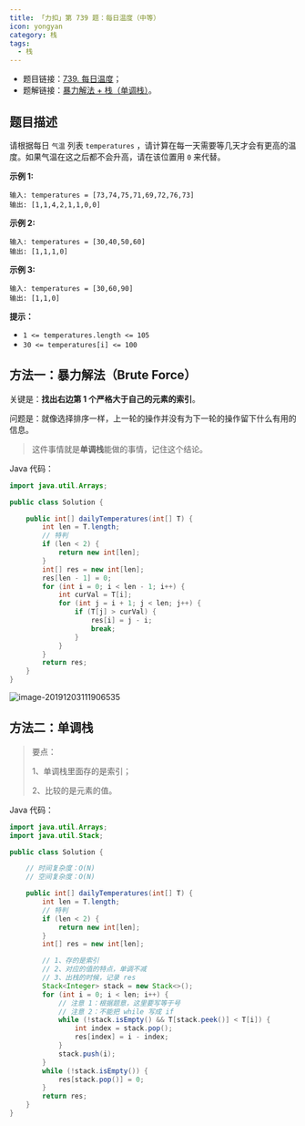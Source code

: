 ```yaml
---
title: 「力扣」第 739 题：每日温度（中等）
icon: yongyan
category: 栈
tags:
  - 栈
---
```


+ 题目链接：[739. 每日温度](https://leetcode-cn.com/problems/daily-temperatures/)；
+ 题解链接：[暴力解法 + 栈（单调栈）](https://leetcode-cn.com/problems/daily-temperatures/solution/bao-li-jie-fa-dan-diao-zhan-by-liweiwei1419/)。

## 题目描述

请根据每日 `气温` 列表 `temperatures` ，请计算在每一天需要等几天才会有更高的温度。如果气温在这之后都不会升高，请在该位置用 `0` 来代替。

**示例 1:**

```
输入: temperatures = [73,74,75,71,69,72,76,73]
输出: [1,1,4,2,1,1,0,0]
```

**示例 2:**

```
输入: temperatures = [30,40,50,60]
输出: [1,1,1,0]
```

**示例 3:**

```
输入: temperatures = [30,60,90]
输出: [1,1,0]
```



**提示：**

- `1 <= temperatures.length <= 105`
- `30 <= temperatures[i] <= 100`

## 方法一：暴力解法（Brute Force）

关键是：**找出右边第 1 个严格大于自己的元素的索引**。

问题是：就像选择排序一样，上一轮的操作并没有为下一轮的操作留下什么有用的信息。

> 这件事情就是**单调栈**能做的事情，记住这个结论。

Java 代码：

```java
import java.util.Arrays;

public class Solution {

    public int[] dailyTemperatures(int[] T) {
        int len = T.length;
        // 特判
        if (len < 2) {
            return new int[len];
        }
        int[] res = new int[len];
        res[len - 1] = 0;
        for (int i = 0; i < len - 1; i++) {
            int curVal = T[i];
            for (int j = i + 1; j < len; j++) {
                if (T[j] > curVal) {
                    res[i] = j - i;
                    break;
                }
            }
        }
        return res;
    }
}
```

![image-20191203111906535](https://tva1.sinaimg.cn/large/006tNbRwly1g9jd8e10k2j30sk06ogmg.jpg)

## 方法二：单调栈

> 要点：
>
> 1、单调栈里面存的是索引；
>
> 2、比较的是元素的值。

Java 代码：

```java
import java.util.Arrays;
import java.util.Stack;

public class Solution {

    // 时间复杂度：O(N)
    // 空间复杂度：O(N)

    public int[] dailyTemperatures(int[] T) {
        int len = T.length;
        // 特判
        if (len < 2) {
            return new int[len];
        }
        int[] res = new int[len];

        // 1、存的是索引
        // 2、对应的值的特点，单调不减
        // 3、出栈的时候，记录 res
        Stack<Integer> stack = new Stack<>();
        for (int i = 0; i < len; i++) {
            // 注意 1：根据题意，这里要写等于号
            // 注意 2：不能把 while 写成 if
            while (!stack.isEmpty() && T[stack.peek()] < T[i]) {
                int index = stack.pop();
                res[index] = i - index;
            }
            stack.push(i);
        }
        while (!stack.isEmpty()) {
            res[stack.pop()] = 0;
        }
        return res;
    }
}
```

